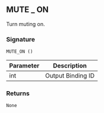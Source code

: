 ## MUTE \_  ON

Turn muting on.


### Signature

`MUTE_ON ()`


| Parameter | Description |
| --- | --- |
| int | Output Binding ID |


### Returns

`None`